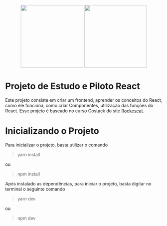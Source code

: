<p align="center">
  <img width="200px" src="https://encrypted-tbn0.gstatic.com/images?q=tbn%3AANd9GcTe6XRubI1DdRBG-JJQjrhRbR48XyFyfCR4gRJaS3-v2dYyRln8">
  <img width="200px" src="https://encrypted-tbn0.gstatic.com/images?q=tbn%3AANd9GcSyItQ0DqDl7Ejm39Vmt8k-4WBmaB3FokqwUy2FXZUDernvZlJ8">
</p>

# Projeto de Estudo e Piloto React

Este projeto consiste em criar um frontend, aprender os conceitos do React, como ele funciona, como criar Componentes, utilização das funções do React. Esse projeto é baseado no curso Gostack do site [Rockeseat](https://rocketseat.com.br/).

# **Inicializando o Projeto**

Para inicializar o projeto, basta utilizar o comando

> yarn install

ou

> npm install

Após instalado as dependências, para iniciar o projeto, basta digitar no terminal o seguinte comando

> yarn dev

ou

> npm dev

